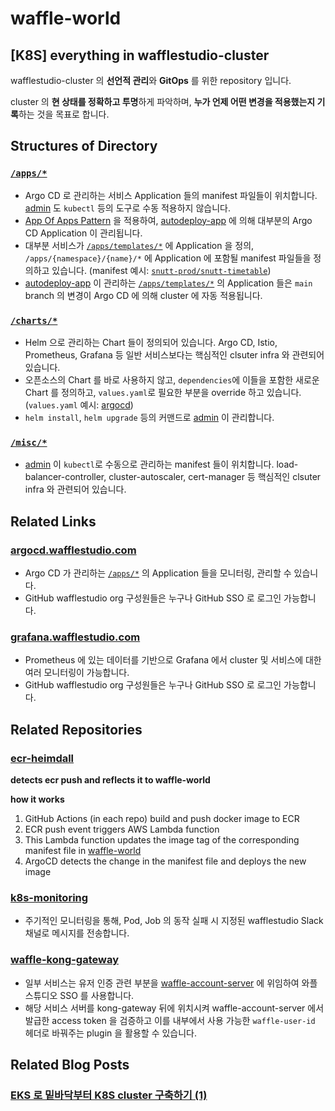 # waffle-world
## [K8S] everything in wafflestudio-cluster

wafflestudio-cluster 의 **선언적 관리**와 **GitOps** 를 위한 repository 입니다.

cluster 의 **현 상태를 정확하고 투명**하게 파악하며, **누가 언제 어떤 변경을 적용했는지 기록**하는 것을 목표로 합니다.

## Structures of Directory
  ### [`/apps/*`](https://github.com/wafflestudio/waffle-world/tree/main/apps)
  - Argo CD 로 관리하는 서비스 Application 들의 manifest 파일들이 위치합니다. [admin](https://github.com/orgs/wafflestudio/teams/waffle-k8s-admin) 도 `kubectl` 등의 도구로 수동 적용하지 않습니다.
  - [App Of Apps Pattern](https://argo-cd.readthedocs.io/en/stable/operator-manual/cluster-bootstrapping/#app-of-apps-pattern) 을 적용하여, [autodeploy-app](https://github.com/wafflestudio/waffle-world/blob/main/apps/templates/autodeploy-app.yaml) 에 의해 대부분의 Argo CD Application 이 관리됩니다.
  - 대부분 서비스가 [`/apps/templates/*`](https://github.com/wafflestudio/waffle-world/tree/main/apps/templates) 에 Application 을 정의, `/apps/{namespace}/{name}/*` 에 Application 에 포함될 manifest 파일들을 정의하고 있습니다. (manifest 예시: [`snutt-prod/snutt-timetable`](https://github.com/wafflestudio/waffle-world/blob/main/apps/snutt-prod/snutt-timetable/snutt-timetable.yaml))
  - [autodeploy-app](https://github.com/wafflestudio/waffle-world/blob/main/apps/templates/autodeploy-app.yaml) 이 관리하는 [`/apps/templates/*`](https://github.com/wafflestudio/waffle-world/tree/main/apps/templates) 의 Application 들은 `main` branch 의 변경이 Argo CD 에 의해 cluster 에 자동 적용됩니다.

  ### [`/charts/*`](https://github.com/wafflestudio/waffle-world/tree/main/charts)
  - Helm 으로 관리하는 Chart 들이 정의되어 있습니다. Argo CD, Istio, Prometheus, Grafana 등 일반 서비스보다는 핵심적인 clsuter infra 와 관련되어 있습니다.
  - 오픈소스의 Chart 를 바로 사용하지 않고, `dependencies`에 이들을 포함한 새로운 Chart 를 정의하고, `values.yaml`로 필요한 부분을 override 하고 있습니다. (`values.yaml` 예시: [argocd](https://github.com/wafflestudio/waffle-world/blob/main/charts/argocd/values.yaml))
  - `helm install`, `helm upgrade` 등의 커맨드로 [admin](https://github.com/orgs/wafflestudio/teams/waffle-k8s-admin) 이 관리합니다.

  ### [`/misc/*`](https://github.com/wafflestudio/waffle-world/tree/main/misc)
  - [admin](https://github.com/orgs/wafflestudio/teams/waffle-k8s-admin) 이 `kubectl`로 수동으로 관리하는 manifest 들이 위치합니다. load-balancer-controller, cluster-autoscaler, cert-manager 등 핵심적인 clsuter infra 와 관련되어 있습니다.

## Related Links
  ### [argocd.wafflestudio.com](https://argocd.wafflestudio.com)
  - Argo CD 가 관리하는 [`/apps/*`](https://github.com/wafflestudio/waffle-world/tree/main/apps) 의 Application 들을 모니터링, 관리할 수 있습니다.
  - GitHub wafflestudio org 구성원들은 누구나 GitHub SSO 로 로그인 가능합니다.

  ### [grafana.wafflestudio.com](https://grafana.wafflestudio.com)
  - Prometheus 에 있는 데이터를 기반으로 Grafana 에서 cluster 및 서비스에 대한 여러 모니터링이 가능합니다.
  - GitHub wafflestudio org 구성원들은 누구나 GitHub SSO 로 로그인 가능합니다.

## Related Repositories
  ### [ecr-heimdall](https://github.com/wafflestudio/ecr-heimdall)
  **detects ecr push and reflects it to waffle-world**

  **how it works**
  1. GitHub Actions (in each repo) build and push docker image to ECR
  2. ECR push event triggers AWS Lambda function
  3. This Lambda function updates the image tag of the corresponding manifest file in [waffle-world](https://github.com/wafflestudio/waffle-world)
  4. ArgoCD detects the change in the manifest file and deploys the new image

  ### [k8s-monitoring](https://github.com/wafflestudio/k8s-monitoring)
  - 주기적인 모니터링을 통해, Pod, Job 의 동작 실패 시 지정된 wafflestudio Slack 채널로 메시지를 전송합니다.

  ### [waffle-kong-gateway](https://github.com/wafflestudio/waffle-kong-gateway)
  - 일부 서비스는 유저 인증 관련 부분을 [waffle-account-server](https://github.com/wafflestudio/waffle-account-server) 에 위임하여 와플스튜디오 SSO 를 사용합니다.
  - 해당 서비스 서버를 kong-gateway 뒤에 위치시켜 waffle-account-server 에서 발급한 access token 을 검증하고 이를 내부에서 사용 가능한 `waffle-user-id` 헤더로 바꿔주는 plugin 을 활용할 수 있습니다.

## Related Blog Posts
  ### [EKS 로 밑바닥부터 K8S cluster 구축하기 (1)](https://medium.com/wafflestudio/setup-k8s-cluster-with-aws-eks-in-snu-cse-dev-wafflestudio-1-91d620e66276)

